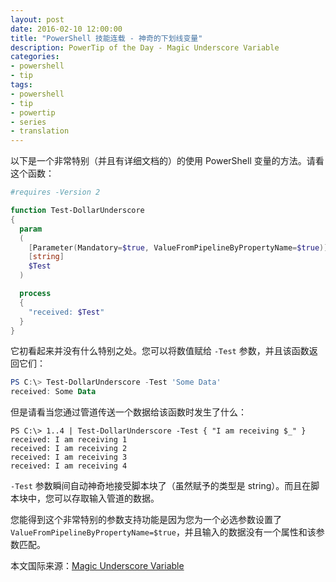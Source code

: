 ```yaml
---
layout: post
date: 2016-02-10 12:00:00
title: "PowerShell 技能连载 - 神奇的下划线变量"
description: PowerTip of the Day - Magic Underscore Variable
categories:
- powershell
- tip
tags:
- powershell
- tip
- powertip
- series
- translation
---
```

以下是一个非常特别（并且有详细文档的）的使用 PowerShell 变量的方法。请看这个函数：

```powershell
#requires -Version 2

function Test-DollarUnderscore
{
  param
  (
    [Parameter(Mandatory=$true, ValueFromPipelineByPropertyName=$true)]
    [string]
    $Test
  )

  process
  {
    "received: $Test"
  }
}
```

它初看起来并没有什么特别之处。您可以将数值赋给 `-Test` 参数，并且该函数返回它们：

```powershell
PS C:\> Test-DollarUnderscore -Test 'Some Data'
received: Some Data 
```

但是请看当您通过管道传送一个数据给该函数时发生了什么：

```shell
PS C:\> 1..4 | Test-DollarUnderscore -Test { "I am receiving $_" }
received: I am receiving 1
received: I am receiving 2
received: I am receiving 3
received: I am receiving 4 
```

`-Test` 参数瞬间自动神奇地接受脚本块了（虽然赋予的类型是 string）。而且在脚本块中，您可以存取输入管道的数据。

您能得到这个非常特别的参数支持功能是因为您为一个必选参数设置了 `ValueFromPipelineByPropertyName=$true`，并且输入的数据没有一个属性和该参数匹配。

<!--more-->
本文国际来源：[Magic Underscore Variable](http://community.idera.com/powershell/powertips/b/tips/posts/magic-underscore-variable)

